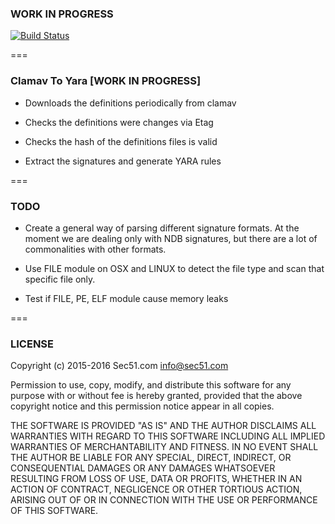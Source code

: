 ### WORK IN PROGRESS

[![Build Status](https://travis-ci.org/sec51/clamav-yara.svg?branch=master)](https://travis-ci.org/sec51/clamav-yara)

===

### Clamav To Yara [WORK IN PROGRESS]

* Downloads the definitions periodically from clamav

* Checks the definitions were changes via Etag

* Checks the hash of the definitions files is valid

* Extract the signatures and generate YARA rules

===

### TODO

* Create a general way of parsing different signature formats. At the moment we are dealing only with NDB signatures, but there are a lot of commonalities with other formats.

* Use FILE module on OSX and LINUX to detect the file type and scan that specific file only.

* Test if FILE, PE, ELF module cause memory leaks

===

### LICENSE

Copyright (c) 2015-2016 Sec51.com <info@sec51.com>

Permission to use, copy, modify, and distribute this software for any
purpose with or without fee is hereby granted, provided that the above
copyright notice and this permission notice appear in all copies.

THE SOFTWARE IS PROVIDED "AS IS" AND THE AUTHOR DISCLAIMS ALL WARRANTIES
WITH REGARD TO THIS SOFTWARE INCLUDING ALL IMPLIED WARRANTIES OF
MERCHANTABILITY AND FITNESS. IN NO EVENT SHALL THE AUTHOR BE LIABLE FOR
ANY SPECIAL, DIRECT, INDIRECT, OR CONSEQUENTIAL DAMAGES OR ANY DAMAGES
WHATSOEVER RESULTING FROM LOSS OF USE, DATA OR PROFITS, WHETHER IN AN
ACTION OF CONTRACT, NEGLIGENCE OR OTHER TORTIOUS ACTION, ARISING OUT OF
OR IN CONNECTION WITH THE USE OR PERFORMANCE OF THIS SOFTWARE.